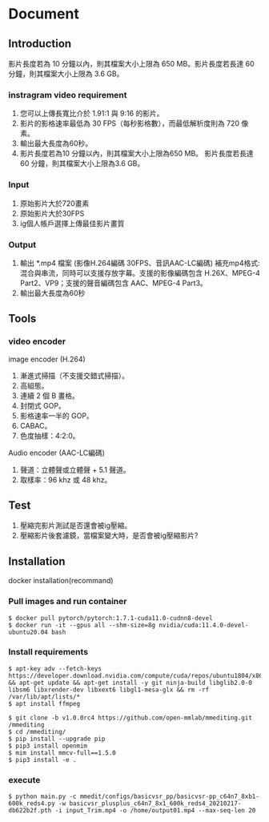 # Document
## Introduction
影片長度若為 10 分鐘以內，則其檔案大小上限為 650 MB。影片長度若長達 60 分鐘，則其檔案大小上限為 3.6 GB。

### instragram video requirement 
1. 您可以上傳長寬比介於 1.91:1 與 9:16 的影片。
2. 影片的影格速率最低為 30 FPS（每秒影格數），而最低解析度則為 720 像素。
3. 輸出最大長度為60秒。
4. 影片長度若為10 分鐘以內，則其檔案大小上限為650 MB。 影片長度若長達60 分鐘，則其檔案大小上限為3.6 GB。

### Input
1. 原始影片大於720畫素
2. 原始影片大於30FPS
3. ig個人帳戶選擇上傳最佳影片畫質

### Output
1. 輸出 *.mp4 檔案 (影像H.264編碼 30FPS、音訊AAC-LC編碼)
補充mp4格式: 混合與串流，同時可以支援存放字幕。支援的影像編碼包含 H.26X、MPEG-4 Part2、VP9；支援的聲音編碼包含 AAC、MPEG-4 Part3。
1. 輸出最大長度為60秒

## Tools
### video encoder
image encoder (H.264)
1. 漸進式掃描（不支援交錯式掃描）。
2. 高組態。
3. 連續 2 個 B 畫格。
4. 封閉式 GOP。
5. 影格速率一半的 GOP。
6. CABAC。
7. 色度抽樣：4:2:0。

Audio encoder (AAC-LC編碼)
1. 聲道：立體聲或立體聲 + 5.1 聲道。
2. 取樣率：96 khz 或 48 khz。

## Test
1. 壓縮完影片測試是否還會被ig壓縮。
2. 壓縮影片後套濾鏡，當檔案變大時，是否會被ig壓縮影片?

## Installation
docker installation(recommand)

### Pull images and run container 
```
$ docker pull pytorch/pytorch:1.7.1-cuda11.0-cudnn8-devel
$ docker run -it --gpus all --shm-size=8g nvidia/cuda:11.4.0-devel-ubuntu20.04 bash
```

### Install requirements
```
$ apt-key adv --fetch-keys https://developer.download.nvidia.com/compute/cuda/repos/ubuntu1804/x86_64/3bf863cc.pub && apt-get update && apt-get install -y git ninja-build libglib2.0-0 libsm6 libxrender-dev libxext6 libgl1-mesa-glx && rm -rf /var/lib/apt/lists/*
$ apt install ffmpeg

$ git clone -b v1.0.0rc4 https://github.com/open-mmlab/mmediting.git /mmediting
$ cd /mmediting/
$ pip install --upgrade pip
$ pip3 install openmim
$ mim install mmcv-full==1.5.0
$ pip3 install -e .
```

### execute
```
$ python main.py -c mmedit/configs/basicvsr_pp/basicvsr-pp_c64n7_8xb1-600k_reds4.py -w basicvsr_plusplus_c64n7_8x1_600k_reds4_20210217-db622b2f.pth -i input_Trim.mp4 -o /home/output01.mp4 --max-seq-len 20
```
